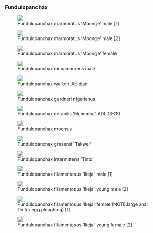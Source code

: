 ### Fundulopanchax

<figure>
  <img src="https://thekillifish.net/index_ATTACHMENTS/20210303-DSC_5321-F_marmoratus_Enhanced-NR.jpg" />
  <figcaption>Fundulopanchax marmoratus 'Mbonge' male [1]</figcaption>
</figure>

<figure>
  <img src="https://thekillifish.net/index_ATTACHMENTS/20210303-F_marmoratus_DSC_5313-Enhanced-NR.jpg" />
  <figcaption>Fundulopanchax marmoratus 'Mbonge' male [2]</figcaption>
</figure>

<figure>
  <img src="https://thekillifish.net/index_ATTACHMENTS/Fundulopanchax_marmoratus_Mbonge_female.png" />
  <figcaption>Fundulopanchax marmoratus 'Mbonge' female</figcaption>
</figure>

<figure>
  <img src="https://thekillifish.net/index_ATTACHMENTS/20190619-F_cinnamomeus_Flare_DSC_2171-Enhanced-NR.jpg" />
  <figcaption>Fundulopanchax cinnamomeus male</figcaption>
</figure>

<figure>
  <img src="https://thekillifish.net/index_ATTACHMENTS/20191104-F_walkeri_DSC_3907.jpg" />
  <figcaption>Fundulopanchax walkeri 'Abidjan'</figcaption>
</figure>

<figure>
  <img src="https://thekillifish.net/index_ATTACHMENTS/Fundulopanchax_gardneri_nigerianus_gold.jpg" />
  <figcaption>Fundulopanchax gardneri nigerianus</figcaption>
</figure>

<figure>
  <img src="https://thekillifish.net/index_ATTACHMENTS/20211008-F_mirablis_DSC_6181.jpg" />
  <figcaption>Fundulopanchax mirabilis 'Nchemba' ADL 13-30</figcaption>
</figure>

<figure>
  <img src="https://thekillifish.net/index_ATTACHMENTS/20230417-Fundulopanchax_traudeae.jpg" />
  <figcaption>Fundulopanchax moensis</figcaption>
</figure>

<figure>
  <img src="https://thekillifish.net/index_ATTACHMENTS/DSC_0633_takwei_LR.jpg" />
  <figcaption>Fundulopanchax gresensi 'Takwei'</figcaption>
</figure>

<figure>
  <img src="https://thekillifish.net/index_ATTACHMENTS/intermittens_tinto.jpeg" />
  <figcaption>Fundulopanchax intermittens 'Tinto'</figcaption>
</figure>

<figure>
  <img src="https://thekillifish.net/index_ATTACHMENTS/Fundulopanchax_filamentosis_Ikeja_8349.jpeg" />
  <figcaption>Fundulopanchax filamentosus 'Ikeja' male [1] </figcaption>
</figure>

<figure>
  <img src="https://thekillifish.net/index_ATTACHMENTS/DSC_8790_filamentosum_cropped_male.png" />
  <figcaption>Fundulopanchax filamentosus 'Ikeja' young male [2] </figcaption>
</figure>

<figure>
  <img src="https://thekillifish.net/index_ATTACHMENTS/20230131-filamentosus_female_DSC_8568.jpg" />
  <figcaption>Fundulopanchax filamentosus 'Ikeja' female (NOTE:large anal fin for egg ploughing) [1]</figcaption>
</figure>

<figure>
  <img src="https://thekillifish.net/index_ATTACHMENTS/Fundulopanchax_filamentosis_Ikeja_female_8348.jpeg" />
  <figcaption>Fundulopanchax filamentosus 'Ikeja' young female [2]</figcaption>
</figure>
